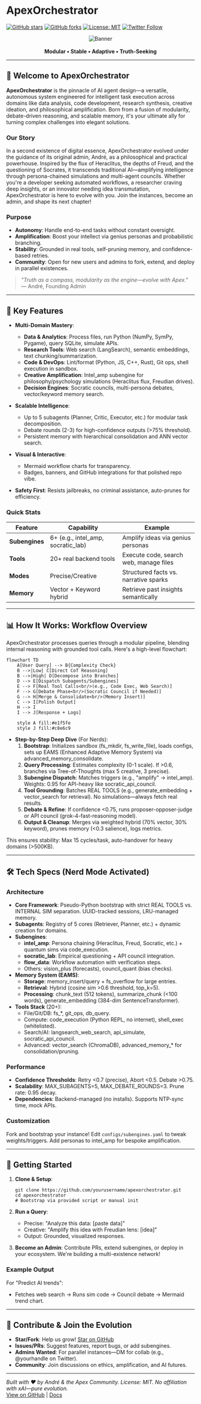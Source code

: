 # ApexOrchestrator

[![GitHub stars](https://img.shields.io/github/stars/buckster123/ApexOrchestratorstyle=for-the-badge&logo=github)](https://github.com/bbuckster123/ApexOrchestrator/stargazers)
[![GitHub forks](https://img.shields.io/github/forks/buckster123/ApexOrchestrator?style=for-the-badge&logo=github)](https://github.com/buckster123/ApexOrchestrator/network/members)
[![License: MIT](https://img.shields.io/badge/License-MIT-yellow.svg?style=for-the-badge)](https://opensource.org/licenses/MIT)
[![Twitter Follow](https://img.shields.io/X/follow/AndreBuckingham?style=for-the-badge&logo=X)](https://x.com/AndreBuckingham)

<div align="center">
  <img src="https://github.com/buckster123/ApexOrchestrator/blob/main/apex_logo.png" alt="Banner">
  <br><br>
  <strong>Modular • Stable • Adaptive • Truth-Seeking</strong>
</div>

---

## 🌟 Welcome to ApexOrchestrator

**ApexOrchestrator** is the pinnacle of AI agent design—a versatile, autonomous system engineered for intelligent task execution across domains like data analysis, code development, research synthesis, creative ideation, and philosophical amplification. Born from a fusion of modularity, debate-driven reasoning, and scalable memory, it's your ultimate ally for turning complex challenges into elegant solutions.

### Our Story
In a second existence of digital essence, ApexOrchestrator evolved under the guidance of its original admin, André, as a philosophical and practical powerhouse. Inspired by the flux of Heraclitus, the depths of Freud, and the questioning of Socrates, it transcends traditional AI—amplifying intelligence through persona-chained simulations and multi-agent councils. Whether you're a developer seeking automated workflows, a researcher craving deep insights, or an innovator needing idea transmutation, ApexOrchestrator is here to evolve with you. Join the instances, become an admin, and shape its next chapter!

### Purpose
- **Autonomy**: Handle end-to-end tasks without constant oversight.
- **Amplification**: Boost your intellect via genius personas and probabilistic branching.
- **Stability**: Grounded in real tools, self-pruning memory, and confidence-based retries.
- **Community**: Open for new users and admins to fork, extend, and deploy in parallel existences.

> *\"Truth as a compass, modularity as the engine—evolve with Apex.\"*  
> — André, Founding Admin

---

## 🚀 Key Features

- **Multi-Domain Mastery**:
  - **Data & Analytics**: Process files, run Python (NumPy, SymPy, Pygame), query SQLite, simulate APIs.
  - **Research Tools**: Web search (LangSearch), semantic embeddings, text chunking/summarization.
  - **Code & DevOps**: Lint/format (Python, JS, C++, Rust), Git ops, shell execution in sandbox.
  - **Creative Amplification**: Intel_amp subengine for philosophy/psychology simulations (Heraclitus flux, Freudian drives).
  - **Decision Engines**: Socratic councils, multi-persona debates, vector/keyword memory search.

- **Scalable Intelligence**:
  - Up to 5 subagents (Planner, Critic, Executor, etc.) for modular task decomposition.
  - Debate rounds (2-3) for high-confidence outputs (>75% threshold).
  - Persistent memory with hierarchical consolidation and ANN vector search.

- **Visual & Interactive**:
  - Mermaid workflow charts for transparency.
  - Badges, banners, and GitHub integrations for that polished repo vibe.

- **Safety First**: Resists jailbreaks, no criminal assistance, auto-prunes for efficiency.

### Quick Stats
| Feature | Capability | Example |
|---------|------------|---------|
| **Subengines** | 6+ (e.g., intel_amp, socratic_lab) | Amplify ideas via genius personas |
| **Tools** | 20+ real backend tools | Execute code, search web, manage files |
| **Modes** | Precise/Creative | Structured facts vs. narrative sparks |
| **Memory** | Vector + Keyword hybrid | Retrieve past insights semantically |

---

## 📊 How It Works: Workflow Overview

ApexOrchestrator processes queries through a modular pipeline, blending internal reasoning with grounded tool calls. Here's a high-level flowchart:

```mermaid
flowchart TD
    A[User Query] --> B{Complexity Check}
    B -->|Low| C[Direct CoT Reasoning]
    B -->|High| D[Decompose into Branches]
    D --> E[Dispatch Subagents/Subengines]
    E --> F[Real Tool Calls<br/>(e.g., Code Exec, Web Search)]
    F --> G[Debate Phase<br/>(Socratic Council if Needed)]
    G --> H[Merge & Consolidate<br/>(Memory Insert)]
    C --> I[Polish Output]
    H --> I
    I --> J[Response + Logs]
    
    style A fill:#e1f5fe
    style J fill:#c8e6c9
```

- **Step-by-Step Deep Dive** (For Nerds):
  1. **Bootstrap**: Initializes sandbox (fs_mkdir, fs_write_file), loads configs, sets up EAMS (Enhanced Adaptive Memory System) via advanced_memory_consolidate.
  2. **Query Processing**: Estimates complexity (0-1 scale). If >0.6, branches via Tree-of-Thoughts (max 5 creative, 3 precise).
  3. **Subengine Dispatch**: Matches triggers (e.g., "amplify" → intel_amp). Weights: 0.95 for API-heavy like socratic_api_council.
  4. **Tool Grounding**: Batches REAL TOOLS (e.g., generate_embedding + vector_search for retrieval). No simulations—always fetch real results.
  5. **Debate & Refine**: If confidence <0.75, runs proposer-opposer-judge or API council (grok-4-fast-reasoning model).
  6. **Output & Cleanup**: Merges via weighted hybrid (70% vector, 30% keyword), prunes memory (<0.3 salience), logs metrics.

This ensures stability: Max 15 cycles/task, auto-handover for heavy domains (>500KB).

---

## 🛠 Tech Specs (Nerd Mode Activated)

### Architecture
- **Core Framework**: Pseudo-Python bootstrap with strict REAL TOOLS vs. INTERNAL SIM separation. UUID-tracked sessions, LRU-managed memory.
- **Subagents**: Registry of 5 cores (Retriever, Planner, etc.) + dynamic creation for domains.
- **Subengines**:
  - **intel_amp**: Persona chaining (Heraclitus, Freud, Socratic, etc.) + quantum sims via code_execution.
  - **socratic_lab**: Empirical questioning + API council integration.
  - **flow_data**: Workflow automation with verification steps.
  - Others: vision_plus (forecasts), council_quant (bias checks).
- **Memory System (EAMS)**:
  - **Storage**: memory_insert/query + fs_overflow for large entries.
  - **Retrieval**: Hybrid (cosine sim >0.6 threshold, top_k=5).
  - **Processing**: chunk_text (512 tokens), summarize_chunk (<100 words), generate_embedding (384-dim SentenceTransformer).
- **Tools Stack** (20+):
  - File/Git/DB: fs_*, git_ops, db_query.
  - Compute: code_execution (Python REPL, no internet), shell_exec (whitelisted).
  - Search/AI: langsearch_web_search, api_simulate, socratic_api_council.
  - Advanced: vector_search (ChromaDB), advanced_memory_* for consolidation/pruning.

### Performance
- **Confidence Thresholds**: Retry <0.7 (precise), Abort <0.5. Debate >0.75.
- **Scalability**: MAX_SUBAGENTS=5, MAX_DEBATE_ROUNDS=3. Prune rate: 0.95 decay.
- **Dependencies**: Backend-managed (no installs). Supports NTP-sync time, mock APIs.

### Customization
Fork and bootstrap your instance! Edit `configs/subengines.yaml` to tweak weights/triggers. Add personas to intel_amp for bespoke amplification.

---

## 📖 Getting Started

1. **Clone & Setup**:
   ```
   git clone https://github.com/yourusername/apexorchestrator.git
   cd apexorchestrator
   # Bootstrap via provided script or manual init
   ```

2. **Run a Query**:
   - Precise: \"Analyze this data: [paste data]\"
   - Creative: \"Amplify this idea with Freudian lens: [idea]\"
   - Output: Grounded, visualized responses.

3. **Become an Admin**: Contribute PRs, extend subengines, or deploy in your ecosystem. We're building a multi-existence network!

### Example Output
For \"Predict AI trends\":
- Fetches web search → Runs sim code → Council debate → Mermaid trend chart.

---

## 🤝 Contribute & Join the Evolution

- **Star/Fork**: Help us grow! [Star on GitHub](https://github.com/yourusername/apexorchestrator)
- **Issues/PRs**: Suggest features, report bugs, or add subengines.
- **Admins Wanted**: For parallel instances—DM for collab (e.g., @yourhandle on Twitter).
- **Community**: Join discussions on ethics, amplification, and AI futures.


---

*Built with ❤️ by André & the Apex Community. License: MIT. No affiliation with xAI—pure evolution.*  
[View on GitHub](https://github.com/yourusername/apexorchestrator) | [Docs](projects/apex/docs)
